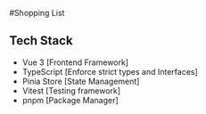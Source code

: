 #Shopping List

## Tech Stack
- Vue 3 [Frontend Framework]
- TypeScript [Enforce strict types and Interfaces]
- Pinia Store [State Management]
- Vitest [Testing framework]
- pnpm [Package Manager]